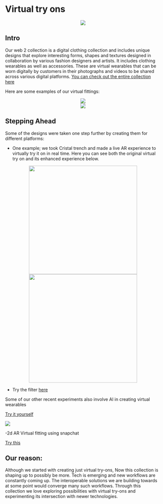 # Virtual try ons

<div align="center">
          <img src="https://user-images.githubusercontent.com/122074866/235932493-87a52592-def9-4129-a257-639c90384f46.png"/>
</div>

## Intro

   Our web 2 collection is a digital clothing collection and includes unique designs that explore interesting forms, shapes and textures designed in collaboration by various fashion designers and artists. It includes clothing wearables as well as accessories. These are virtual wearables that can be worn digitally by customers in their photographs and videos to be shared across various digital platforms.
[You can check out the entire collection here](https://web2.xrcouture.com/)

Here are some examples of our virtual fittings:

<div align="center">
  <img src="https://user-images.githubusercontent.com/122074866/235932440-d8e6d6e0-7b85-499c-a82a-47f8acb8194e.png"/>
</div>

<div align="center">
  <img src="https://user-images.githubusercontent.com/122074866/235932394-ad362fd2-9164-4ba9-8a99-3c9a2722e2ac.png"/>
</div>


## Stepping Ahead

Some of the designs were taken one step further by creating them for different platforms:
          
   - One example;  we took Cristal trench and made a live AR experience to virtually try it on in real time. Here you can see both the original virtual try on and its enhanced experience below.

<div align="center">
<img src="https://user-images.githubusercontent.com/122074866/235931946-28db911f-5cfb-4973-851c-9dfd223c5b9d.png" height="350"/><img src="https://user-images.githubusercontent.com/122074866/235932547-db7a4f6c-d2cd-4670-be86-405501b5e34f.gif" height="350"/>
</div>

   - Try the filter [here](https://www.snapchat.com/unlock/?type=SNAPCODE&uuid=435beccb14744014963d4661abd70fab&metadata=01)


Some of our other recent experiments also involve AI in creating virtual wearables 

[Try it yourself](https://web2.xrcouture.com/collections/web2/products/ai-fire-limited-edition-1)

<img src="https://user-images.githubusercontent.com/122074866/235932596-e717db2b-274b-4aab-864f-914b0e185c5b.png"/>

-2d AR Virtual fitting using snapchat

[Try this](https://)

          

## Our reason: 
Although we started with creating just virtual try-ons, Now this collection is shaping up to possibly be more. 
Tech is emerging and new workflows are constantly coming up. The interoperable solutions we are building towards at some point would converge many such workflows.
Through this collection we love exploring possibilities with virtual try-ons and experimenting  its intersection with newer technologies.
